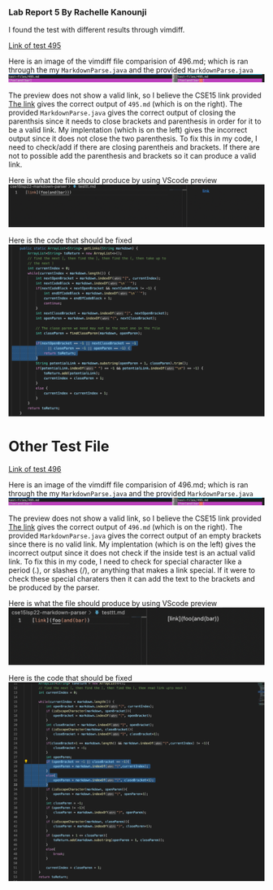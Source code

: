 ### Lab Report 5 By Rachelle Kanounji 

I found the test with different results through vimdiff. 

[Link of test 495](https://github.com/nidhidhamnani/markdown-parser/blob/c7680904bc390e500c7c98e4789d1410249c2982/test-files/495.md?plain=1)

Here is an image of the vimdiff file comparision of 496.md; which is ran through the my ```MarkdownParse.java``` and the provided ```MarkdownParse.java``` 
![495](fianl.png)


The preview does not show a valid link, so I believe the CSE15 link provided [The link](https://github.com/nidhidhamnani/markdown-parser.git) gives the correct output of ```495.md``` (which is on the right). The provided ```MarkdownParse.java``` gives the correct output of closing the parenthsis since it needs to close brackets and parenthesis in order for it to be a valid link. My implentation (which is on the left) gives the incorrect output since it does not close the two parenthesis. To fix this in my code, I need to check/add if there are closing parentheis and brackets. If there are not to possible add the parenthesis and brackets so it can produce a valid link. 

Here is what the file should produce by using VScode preview 
![495](outfi.png)

Here is the code that should be fixed
![495](fiiii.png)

# Other Test File 
[Link of test 496](https://github.com/nidhidhamnani/markdown-parser/blob/c7680904bc390e500c7c98e4789d1410249c2982/test-files/496.md)

Here is an image of the vimdiff file comparision of 496.md; which is ran through the my ```MarkdownParse.java``` and the provided ```MarkdownParse.java``` 
![496](fianl.png)

The preview does not show a valid link, so I believe the CSE15 link provided [The link](https://github.com/nidhidhamnani/markdown-parser.git) gives the correct output of ```496.md``` (which is on the right). The provided ```MarkdownParse.java``` gives the correct output of an empty brackets since there is no valid link. My implentation (which is on the left) gives the incorrect output since it does not check if the inside test is an actual valid link. To fix this in my code, I need to check for special character like a period (.), or slashes (/), or anything that makes a link special. If it were to check these special charaters then it can add the text to the brackets and be produced by the parser.  

Here is what the file should produce by using VScode preview 
![496](ahh.png)

Here is the code that should be fixed
![496](bro.png)
